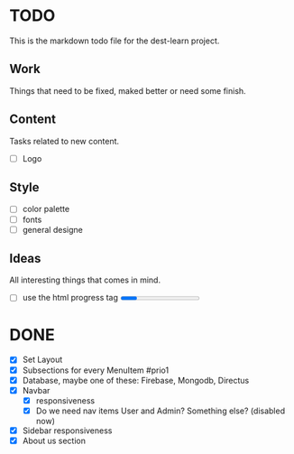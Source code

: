 # TODO

This is the markdown todo file for the dest-learn project.

## Work

Things that need to be fixed, maked better or need some finish.


## Content

Tasks related to new content.

- [ ] Logo

## Style 

- [ ] color palette
- [ ] fonts
- [ ] general designe

## Ideas

All interesting things that comes in mind.

- [ ] use the html progress tag <progress> for learning results or something else https://developer.mozilla.org/en-US/docs/Web/HTML/Element/progress

# DONE

- [x] Set Layout
- [x] Subsections for every MenuItem #prio1
- [x] Database, maybe one of these: Firebase, Mongodb, Directus
- [x] Navbar
    - [x] responsiveness
    - [x] Do we need nav items User and Admin? Something else? (disabled now)
- [x] Sidebar responsiveness
- [x] About us section